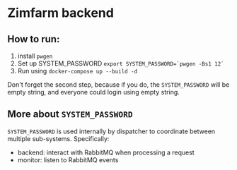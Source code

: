 # Zimfarm backend

## How to run:

1. install `pwgen`
2. Set up SYSTEM_PASSWORD ``export SYSTEM_PASSWORD=`pwgen -Bs1 12` ``
3. Run using `docker-compose up --build -d`

Don't forget the second step, because if you do, the `SYSTEM_PASSWORD` will be empty string, and everyone could login using empty string.

## More about `SYSTEM_PASSWORD`

`SYSTEM_PASSWORD` is used internally by dispatcher to coordinate between multiple sub-systems. Specifically:

- backend: interact with RabbitMQ when processing a request
- monitor: listen to RabbitMQ events


